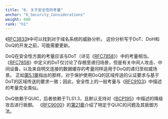 ```yaml
---
title: "6. 关于安全性的考量"
anchor: "6_Security_Considerations"
weight: 600
rank: "h1"
---
```


《[RFC3833]()》中可以找到对于域名系统的威胁分析。
这份分析写于DoT、DoH和DoQ的开发之前，可能需要更新。

DoQ在安全性方面的考量应该与DoT（详见《[RFC7858]()》）中的考量相当。
《[RFC7858]()》中定义的DoT仅讨论了存根至递归场景，但是有关中间人攻击、中间设备，以及来自明文连接的数据缓存的考量同样适用于DoQ的递归至权威场景。
正如[第5.1章]()指出的那样，对于保护使用DoQ的区域传送的认证要求与基于DoT的区域传送的要求一致；因此，安全性上的一般考量与《[RFC9103]()》中描述的考量完全类似。

DoQ依赖于QUIC，后者依赖于TLS1.3，且默认支持对《[BCP195]()》中描述的降级攻击进行抵御。
《[RFC9000]()》的[第21章]()介绍了特定于QUIC的问题及其抵御方法。
